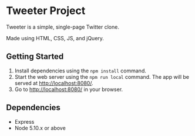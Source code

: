 # Tweeter Project

Tweeter is a simple, single-page Twitter clone.

Made using HTML, CSS, JS, and jQuery.

## Getting Started

1. Install dependencies using the `npm install` command.
2. Start the web server using the `npm run local` command. The app will be served at <http://localhost:8080/>.
3. Go to <http://localhost:8080/> in your browser.

## Dependencies

- Express
- Node 5.10.x or above
